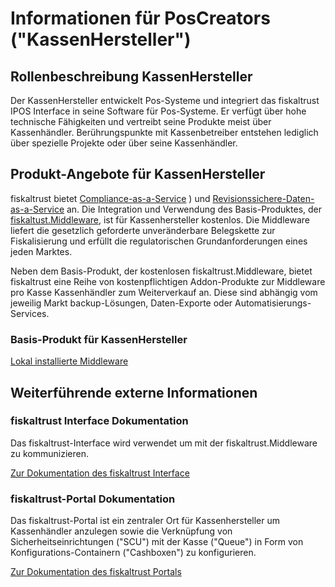 # Informationen für PosCreators ("KassenHersteller")

## Rollenbeschreibung KassenHersteller

Der KassenHersteller entwickelt Pos-Systeme und integriert das fiskaltrust IPOS Interface in seine Software für Pos-Systeme. Er verfügt über hohe technische Fähigkeiten und vertreibt seine Produkte meist über Kassenhändler. Berührungspunkte mit Kassenbetreiber entstehen lediglich über spezielle Projekte oder über seine Kassenhändler.

## Produkt-Angebote für KassenHersteller

fiskaltrust bietet [Compliance-as-a-Service](../product-service-description/overview.md) ) und [Revisionssichere-Daten-as-a-Service](../product-service-description/overview.md) an. Die Integration und Verwendung des Basis-Produktes, der [fiskaltust.Middleware](../product-service-description/compliance-as-a-service/produkte/4445-0003-lokal-installierte-middleware.md), ist für Kassenhersteller kostenlos. Die Middleware liefert die gesetzlich geforderte unveränderbare Belegskette zur Fiskalisierung und erfüllt die regulatorischen Grundanforderungen eines jeden Marktes.

Neben dem Basis-Produkt, der kostenlosen fiskaltrust.Middleware, bietet fiskaltrust eine Reihe von kostenpflichtigen Addon-Produkte zur Middleware pro Kasse Kassenhändler zum Weiterverkauf an. Diese sind abhängig vom jeweilig Markt backup-Lösungen, Daten-Exporte oder Automatisierungs-Services. 

### Basis-Produkt für KassenHersteller

[Lokal installierte Middleware](../product-service-description/compliance-as-a-service/produkte/4445-0003-lokal-installierte-middleware.md) 

## Weiterführende externe Informationen

### fiskaltrust Interface Dokumentation

Das fiskaltrust-Interface wird verwendet um mit der fiskaltrust.Middleware zu kommunizieren. 

[Zur Dokumentation des fiskaltrust Interface](https://github.com/fiskaltrust/interface-doc)

### fiskaltrust-Portal Dokumentation

Das fiskaltrust-Portal ist ein zentraler Ort für Kassenhersteller um Kassenhändler anzulegen sowie die Verknüpfung von Sicherheitseinrichtungen ("SCU") mit der Kasse ("Queue") in Form von Konfigurations-Containern ("Cashboxen") zu konfigurieren. 

[Zur Dokumentation des fiskaltrust Portals](https://github.com/fiskaltrust/portal-manual-doc)